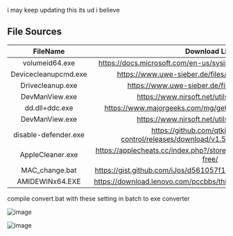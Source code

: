 i may keep updating this its ud i believe

## File Sources

| FileName | Download Link |
| :-: | :-: |
| volumeid64.exe | https://docs.microsoft.com/en-us/sysinternals/downloads/volumeid |
| Devicecleanupcmd.exe | https://www.uwe-sieber.de/files/DeviceCleanupCmd.zip |
| Drivecleanup.exe | https://www.uwe-sieber.de/files/DriveCleanup.zip |
| DevManView.exe | https://www.nirsoft.net/utils/devmanview.zip |
| dd.dll+ddc.exe | https://www.majorgeeks.com/mg/getmirror/double_driver,1.html |
| DevManView.exe | https://www.nirsoft.net/utils/devmanview.zip |
| disable-defender.exe | https://github.com/qtkite/defender-control/releases/download/v1.5/disable-defender.exe |
| AppleCleaner.exe | https://applecheats.cc/index.php?/store/category/49-apple-cleaner-free/ |
| MAC_change.bat | https://gist.github.com/iJos/d561057f1a00d926a47532396a8c71de |
| AMIDEWINx64.EXE | https://download.lenovo.com/pccbbs/thinkcentre_bios/o2vjya6usa.exe |


compile convert.bat with these setting in batch to exe converter

![image](https://user-images.githubusercontent.com/57022279/175761416-28404c18-abee-4409-9ad3-6221f322bdb6.png)

![image](https://user-images.githubusercontent.com/57022279/175761435-d2622384-1cb9-49ed-a476-9a44447c39b7.png)

